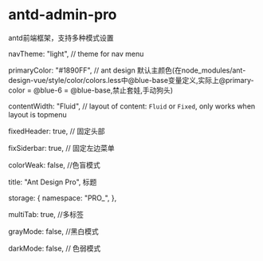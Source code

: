 # antd-admin-pro
antd前端框架，支持多种模式设置

  navTheme: "light", // theme for nav menu
  
  primaryColor: "#1890FF", // ant design 默认主颜色(在node_modules/ant-design-vue/style/color/colors.less中@blue-base变量定义,实际上@primary-color = @blue-6 = @blue-base,禁止套娃,手动狗头)
  
  contentWidth: "Fluid", // layout of content: `Fluid` or `Fixed`, only works when layout is topmenu
  
  fixedHeader: true, // 固定头部
  
  fixSiderbar: true, // 固定左边菜单
  
  colorWeak: false, //色盲模式
  
  title: "Ant Design Pro", 标题
  
  storage: {
    namespace: "PRO_",
  },
  
  multiTab: true, //多标签
  
  grayMode: false, //黑白模式
  
  darkMode: false, // 色弱模式
